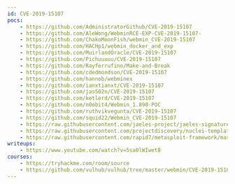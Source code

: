 ```yaml
---
id: CVE-2019-15107
pocs:
    - https://github.com/AdministratorGithub/CVE-2019-15107
    - https://github.com/AleWong/WebminRCE-EXP-CVE-2019-15107-
    - https://github.com/ChakoMoonFish/webmin_CVE-2019-15107
    - https://github.com/HACHp1/webmin_docker_and_exp
    - https://github.com/MuirlandOracle/CVE-2019-15107
    - https://github.com/Pichuuuuu/CVE-2019-15107
    - https://github.com/Rayferrufino/Make-and-Break
    - https://github.com/cdedmondson/CVE-2019-15107
    - https://github.com/hannob/webminex
    - https://github.com/ianxtianxt/CVE-2019-15107
    - https://github.com/jas502n/CVE-2019-15107
    - https://github.com/ketlerd/CVE-2019-15107
    - https://github.com/n0obit4/Webmin_1.890-POC
    - https://github.com/ruthvikvegunta/CVE-2019-15107
    - https://github.com/squid22/Webmin_CVE-2019-15107
    - https://raw.githubusercontent.com/jaeles-project/jaeles-signatures/master/cves/webmin-rce-cve-2019-15107.yaml
    - https://raw.githubusercontent.com/projectdiscovery/nuclei-templates/master/cves/CVE-2019-15107.yaml
    - https://raw.githubusercontent.com/rapid7/metasploit-framework/master/modules/exploits/linux/http/webmin_backdoor.rb
writeups:
    - https://www.youtube.com/watch?v=5sa0lWIwet8
courses:
    - https://tryhackme.com/room/source
    - https://github.com/vulhub/vulhub/tree/master/webmin/CVE-2019-15107
---
```

